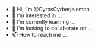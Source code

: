 - 👋 Hi, I’m @CyrosCyrberjejemon
- 👀 I’m interested in ...
- 🌱 I’m currently learning ...
- 💞️ I’m looking to collaborate on ...
- 📫 How to reach me ...

<!---
CyrosCyrberjejemon/CyrosCyrberjejemon is a ✨ special ✨ repository because its `README.md` (this file) appears on your GitHub profile.
You can click the Preview link to take a look at your changes.
--->
